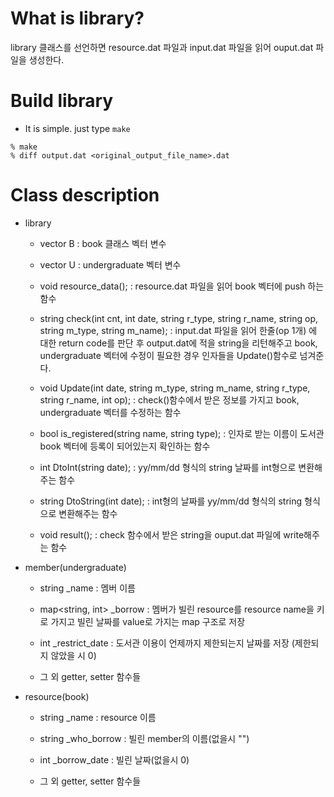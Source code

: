 # What is library?
library 클래스를 선언하면 resource.dat 파일과 input.dat 파일을 읽어 ouput.dat 파일을 생성한다.

# Build library
* It is simple. just type ```make```
```
% make
% diff output.dat <original_output_file_name>.dat
```
# Class description
* library
    * vector<book> B : book 클래스 벡터 변수
    * vector<undergraduate> U : undergraduate 벡터 변수

    * void resource_data(); : resource.dat 파일을 읽어 book 벡터에 push 하는 함수
    * string check(int cnt, int date, string r_type, string r_name, string op, string m_type, string m_name); : input.dat 파일을 읽어 한줄(op 1개) 에 대한 return code를 판단 후 output.dat에 적을 string을 리턴해주고 book, undergraduate 벡터에 수정이 필요한 경우 인자들을 Update()함수로 넘겨준다.
    * void Update(int date, string m_type, string m_name, string r_type, string r_name, int op); : check()함수에서 받은 정보를 가지고 book, undergraduate 벡터를 수정하는 함수
    * bool is_registered(string name, string type); : 인자로 받는 이름이 도서관 book 벡터에 등록이 되어있는지 확인하는 함수
    * int DtoInt(string date); : yy/mm/dd 형식의 string 날짜를 int형으로 변환해주는 함수
    * string DtoString(int date); : int형의 날짜를 yy/mm/dd 형식의 string 형식으로 변환해주는 함수
    * void result(); : check 함수에서 받은 string을 ouput.dat 파일에 write해주는 함수

* member(undergraduate)
    * string _name : 멤버 이름
	* map<string, int> _borrow : 멤버가 빌린 resource를 resource name을 키로 가지고 빌린 날짜를 value로 가지는 map 구조로 저장
	* int _restrict_date : 도서관 이용이 언제까지 제한되는지 날짜를 저장 (제한되지 않았을 시 0)

    * 그 외 getter, setter 함수들

* resource(book)
	* string _name : resource 이름
	* string _who_borrow : 빌린 member의 이름(없을시 "")
	* int _borrow_date : 빌린 날짜(없을시 0)

    * 그 외 getter, setter 함수들


